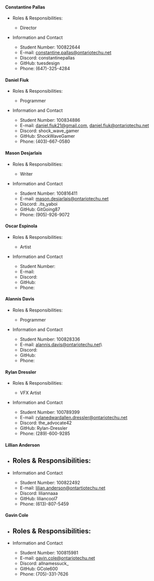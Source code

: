 #### Constantine Pallas
- Roles & Responsibilities: 
	- Director

- Information and Contact
	- Student Number: 100822644
	- E-mail: constantine.pallas@ontariotechu.net
	- Discord: constantinepallas
	- GitHub: tuesdesign
	- Phone: (647)-325-4284
#### Daniel Fiuk
- Roles & Responsibilities: 
	- Programmer

- Information and Contact
	- Student Number: 100834886
	- E-mail: daniel.fiuk21@gmail.com, daniel.fiuk@ontariotechu.net
	- Discord: shock_wave_gamer
	- GitHub: ShockWaveGamer
	- Phone: (403)-667-0580
#### Mason Desjarlais
- Roles & Responsibilities: 
	- Writer

- Information and Contact
	- Student Number: 100816411
	- E-mail: mason.desjarlais@ontariotechu.net
	- Discord: .its_yaboi
	- GitHub: GitGoing87
	- Phone: (905)-926-9072
#### Oscar Espinola
- Roles & Responsibilities: 
	- Artist

- Information and Contact
	- Student Number: 
	- E-mail: 
	- Discord:
	- GitHub:
	- Phone:
#### Alannis Davis
- Roles & Responsibilities: 
	- Programmer

- Information and Contact
	- Student Number: 100828336
	- E-mail: alannis.davis@ontariotechu.net\
	- Discord:
	- GitHub:
	- Phone:
#### Rylan Dressler
- Roles & Responsibilities: 
	- VFX Artist

- Information and Contact
	- Student Number: 100789399
	- E-mail: rylanedwardallen.dressler@ontariotechu.net
	- Discord: the_advocate42
	- GitHub: Rylan-Dressler
	- Phone: (289)-600-9285
#### Lillian Anderson
- Roles & Responsibilities: 
	- 

- Information and Contact
	- Student Number: 100822492
	- E-mail: lilian.anderson@ontartiotechu.net
	- Discord: liliannaaa
	- GitHub: liliancool7
	- Phone: (613)-807-5459

#### Gavin Cole
- Roles & Responsibilities: 
	- 

- Information and Contact
	- Student Number: 100815981
	- E-mail: gavin.cole@ontariotechu.net
	- Discord: allnamessuck_
	- GitHub: GCole600
	- Phone: (705)-331-7626


